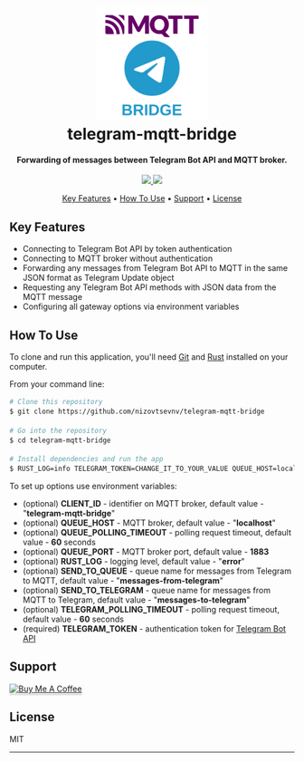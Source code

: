<h1 align="center">
  <br>
  <img src="https://github.com/nizovtsevnv/telegram-mqtt-bridge/raw/main/assets/tg-mqtt-bridge.png" alt="Telegram MQTT bridge" width="200"></a>
  <br>
  telegram-mqtt-bridge
  <br>
</h1>

<h4 align="center">Forwarding of messages between Telegram Bot API and MQTT broker.</h4>

<p align="center">
  <a href="https://saythanks.io/to/nizovtsevnv">
      <img src="https://img.shields.io/badge/SayThanks.io-%E2%98%BC-1EAEDB.svg">
  </a>
  <a href="https://buymeacoffee.com/nizovtsevnv">
    <img src="https://img.shields.io/badge/$-donate-ff69b4.svg?maxAge=2592000&amp;style=flat">
  </a>
</p>

<p align="center">
  <a href="#key-features">Key Features</a> •
  <a href="#how-to-use">How To Use</a> •
  <a href="#support">Support</a> •
  <a href="#license">License</a>
</p>

## Key Features

* Connecting to Telegram Bot API by token authentication
* Connecting to MQTT broker without authentication
* Forwarding any messages from Telegram Bot API to MQTT in the same JSON format as Telegram Update object
* Requesting any Telegram Bot API methods with JSON data from the MQTT message
* Configuring all gateway options via environment variables

## How To Use

To clone and run this application, you'll need [Git](https://git-scm.com) and [Rust](https://www.rust-lang.org/tools/install) installed on your computer.

From your command line:

```bash
# Clone this repository
$ git clone https://github.com/nizovtsevnv/telegram-mqtt-bridge

# Go into the repository
$ cd telegram-mqtt-bridge

# Install dependencies and run the app
$ RUST_LOG=info TELEGRAM_TOKEN=CHANGE_IT_TO_YOUR_VALUE QUEUE_HOST=localhost QUEUE_PORT=1883 SEND_TO_TELEGRAM=messages-to-telegram SEND_TO_QUEUE=messages-from-telegram cargo run
```

To set up options use environment variables:
* (optional) **CLIENT_ID** - identifier on MQTT broker, default value - "**telegram-mqtt-bridge**"
* (optional) **QUEUE_HOST** - MQTT broker, default value - "**localhost**"
* (optional) **QUEUE_POLLING_TIMEOUT** - polling request timeout, default value - **60** seconds
* (optional) **QUEUE_PORT** - MQTT broker port, default value - **1883**
* (optional) **RUST_LOG** - logging level, default value - "**error**"
* (optional) **SEND_TO_QUEUE** - queue name for messages from Telegram to MQTT, default value - "**messages-from-telegram**"
* (optional) **SEND_TO_TELEGRAM** - queue name for messages from MQTT to Telegram, default value - "**messages-to-telegram**"
* (optional) **TELEGRAM_POLLING_TIMEOUT** - polling request timeout, default value - **60** seconds
* (required) **TELEGRAM_TOKEN** - authentication token for [Telegram Bot API](https://t.me/botfather)

## Support

<a href="https://www.buymeacoffee.com/nizovtsevnv" target="_blank"><img src="https://www.buymeacoffee.com/assets/img/custom_images/purple_img.png" alt="Buy Me A Coffee" style="height: 41px !important;width: 174px !important;box-shadow: 0px 3px 2px 0px rgba(190, 190, 190, 0.5) !important;-webkit-box-shadow: 0px 3px 2px 0px rgba(190, 190, 190, 0.5) !important;" ></a>

## License

MIT

---
